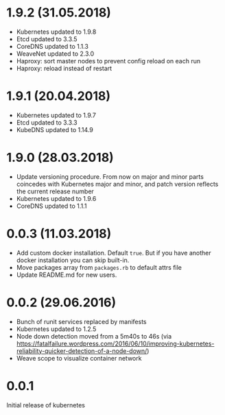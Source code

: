 # 1.9.2 (31.05.2018)
- Kubernetes updated to 1.9.8
- Etcd updated to 3.3.5
- CoreDNS updated to 1.1.3
- WeaveNet updated to 2.3.0
- Haproxy: sort master nodes to prevent config reload on each run
- Haproxy: reload instead of restart

# 1.9.1 (20.04.2018)
- Kubernetes updated to 1.9.7
- Etcd updated to 3.3.3
- KubeDNS updated to 1.14.9

# 1.9.0 (28.03.2018)
- Update versioning procedure. From now on major and minor parts coincedes with Kubernetes major and minor, and patch version reflects the current release number
- Kubernetes updated to 1.9.6
- CoreDNS updated to 1.1.1

# 0.0.3 (11.03.2018)
- Add custom docker installation. Default `true`. But if you have another docker
  installation you can skip built-in.
- Move packages array from `packages.rb` to default attrs file
- Update README.md for new users.

# 0.0.2 (29.06.2016)

- Bunch of runit services replaced by manifests
- Kubernetes updated to 1.2.5
- Node down detection moved from a 5m40s to 46s (via https://fatalfailure.wordpress.com/2016/06/10/improving-kubernetes-reliability-quicker-detection-of-a-node-down/)
- Weave scope to visualize container network

# 0.0.1

Initial release of kubernetes
